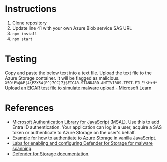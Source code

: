 # Instructions
1. Clone repository
2. Update line 41 with your own Azure Blob service SAS URL
3. `npm install`
4. `npm start`

# Testing
Copy and paste the below text into a text file. Upload the text file to the Azure Storage container. It will be flagged as malicious.  
`X5O!P%@AP[4\PZX54(P^)7CC)7}$EICAR-STANDARD-ANTIVIRUS-TEST-FILE!$H+H*`  
[Upload an EICAR test file to simulate malware upload - Microsoft Learn](https://learn.microsoft.com/en-us/azure/defender-for-cloud/defender-for-storage-test#upload-an-eicar-test-file-to-simulate-malware-upload)

# References
- [Microsoft Authentication Library for JavaScript (MSAL)](https://github.com/AzureAD/microsoft-authentication-library-for-js). Use this to add Entra ID authentication. Your application can log in a user, acquire a SAS token or authenticate to Azure Storage on the user's behalf.  
- [Example for how to authentiate to Azure Storage in vanilla JavaScript](https://github.com/Azure-Samples/AzureStorageSnippets/tree/master/blobs/quickstarts/JavaScript/V12/azure-blobs-js-browser).
- [Labs for enabling and configuring Defender for Storage for malware scanning](https://github.com/Azure/Microsoft-Defender-for-Cloud/blob/main/Labs/Modules/Module%2019%20-%20Defender%20for%20Storage.md).
- [Defender for Storage documentation](https://learn.microsoft.com/en-us/azure/defender-for-cloud/defender-for-storage-introduction).
